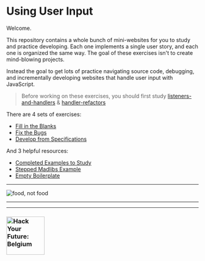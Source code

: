# Using User Input

Welcome.

This repository contains a whole bunch of mini-websites for you to study and practice developing.  Each one implements a single user story, and each one is organized the same way. The goal of these exercises isn't to create mind-blowing projects.

Instead the goal to get lots of practice navigating source code, debugging, and incrementally developing websites that handle user input with JavaScript.

> Before working on these exercises, you should first study [listeners-and-handlers](https://github.com/hackyourfuturebelgium/listeners-and-handlers) & [handler-refactors](https://github.com/hackyourfuturebelgium/handler-refactors)

There are 4 sets of exercises:

* [Fill in the Blanks](./1-fill-in-the-blanks)
* [Fix the Bugs](./2-fix-the-bugs)
* [Develop from Specifications](./3-develop-from-specifications)

And 3 helpful resources:

* [Completed Examples to Study](./0-completed-examples)
* [Stepped Madlibs Example](./stepped-madlibs)
* [Empty Boilerplate](./empty-boilerplate)

---

![[food, not food](https://deviq.com/separation-of-concerns/)](./separation-of-concerns.png)

---
---

### <a href="https://hackyourfuture.be" target="_blank"><img src="https://user-images.githubusercontent.com/18554853/63941625-4c7c3d00-ca6c-11e9-9a76-8d5e3632fe70.jpg" width="100" height="100" alt="Hack Your Future: Belgium"></a>
